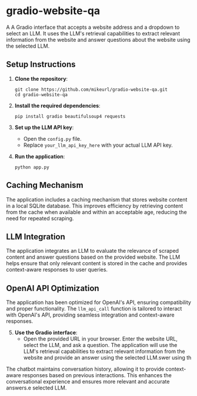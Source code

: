 # gradio-website-qa
A A Gradio interface that accepts a website address and a dropdown to select an LLM. It uses the LLM's retrieval capabilities to extract relevant information from the website and answer questions about the website using the selected LLM.

## Setup Instructions

1. **Clone the repository**:
   ```
   git clone https://github.com/mikeurl/gradio-website-qa.git
   cd gradio-website-qa
   ```

2. **Install the required dependencies**:
   ```
   pip install gradio beautifulsoup4 requests
   ```

3. **Set up the LLM API key**:
   - Open the `config.py` file.
   - Replace `your_llm_api_key_here` with your actual LLM API key.

4. **Run the application**:
   ```
   python app.py
   ```

## Caching Mechanism
The application includes a caching mechanism that stores website content in a local SQLite database. This improves efficiency by retrieving content from the cache when available and within an acceptable age, reducing the need for repeated scraping.

## LLM Integration
The application integrates an LLM to evaluate the relevance of scraped content and answer questions based on the provided website. The LLM helps ensure that only relevant content is stored in the cache and provides context-aware responses to user queries.

## OpenAI API Optimization
The application has been optimized for OpenAI's API, ensuring compatibility and proper functionality. The `llm_api_call` function is tailored to interact with OpenAI's API, providing seamless integration and context-aware responses.

5. **Use the Gradio interface**:
   - Open the provided URL in your browser.
   Enter the website URL, select the LLM, and ask a question. The application will use the LLM's retrieval capabilities to extract relevant information from the website and provide an answer using the selected LLM.swer using th

The chatbot maintains conversation history, allowing it to provide context-aware responses based on previous interactions. This enhances the conversational experience and ensures more relevant and accurate answers.e selected LLM.
